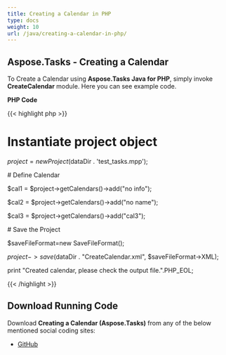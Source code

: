 ```yaml
---
title: Creating a Calendar in PHP
type: docs
weight: 10
url: /java/creating-a-calendar-in-php/
---
```


## **Aspose.Tasks - Creating a Calendar**
To Create a Calendar using **Aspose.Tasks Java for PHP**, simply invoke **CreateCalendar** module. Here you can see example code.

**PHP Code**

{{< highlight php >}}

 # Instantiate project object

$project = new Project($dataDir . 'test_tasks.mpp');

\# Define Calendar

$cal1 = $project->getCalendars()->add("no info");

$cal2 = $project->getCalendars()->add("no name");

$cal3 = $project->getCalendars()->add("cal3");

\# Save the Project

$saveFileFormat=new SaveFileFormat();

$project->save($dataDir . "CreateCalendar.xml", $saveFileFormat->XML);

print "Created calendar, please check the output file.".PHP_EOL;

{{< /highlight >}}
## **Download Running Code**
Download **Creating a Calendar (Aspose.Tasks)** from any of the below mentioned social coding sites:

- [GitHub](https://github.com/aspose-tasks/Aspose.Tasks-for-Java/blob/master/Plugins/Aspose_Tasks_Java_for_PHP/src/aspose/tasks/WorkingWithCalendars/CreateCalendar.php)
